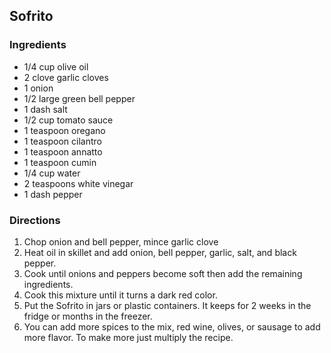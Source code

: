 ## Sofrito

### Ingredients

* 1/4 cup olive oil
* 2 clove garlic cloves
* 1 onion
* 1/2 large green bell pepper
* 1 dash salt
* 1/2 cup tomato sauce
* 1 teaspoon oregano
* 1 teaspoon cilantro
* 1 teaspoon annatto
* 1 teaspoon cumin
* 1/4 cup water
* 2 teaspoons white vinegar
* 1 dash pepper

### Directions

1. Chop onion and bell pepper, mince garlic clove
2. Heat oil in skillet and add onion, bell pepper, garlic, salt, and black pepper.
3. Cook until onions and peppers become soft then add the remaining ingredients.
4. Cook this mixture until it turns a dark red color.
5. Put the Sofrito in jars or plastic containers. It keeps for 2 weeks in the fridge or months in the freezer.
6. You can add more spices to the mix, red wine, olives, or sausage to add more flavor. To make more just multiply the recipe.
